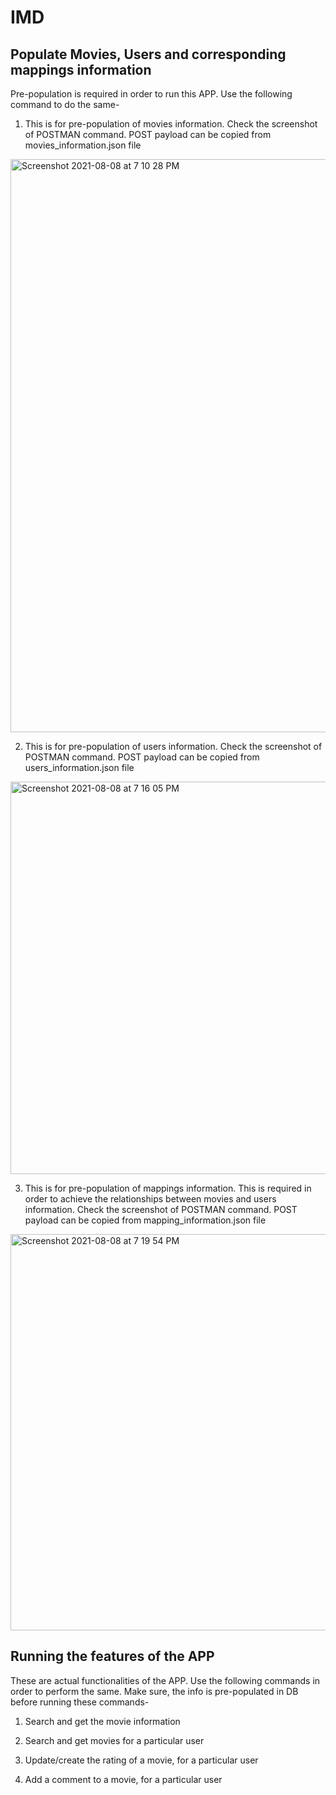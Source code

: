 # IMD

## Populate Movies, Users and corresponding mappings information
Pre-population is required in order to run this APP. Use the following command to do the same-

1) This is for pre-population of movies information. Check the screenshot of POSTMAN command. POST payload can be copied from movies_information.json file
<img width="917" alt="Screenshot 2021-08-08 at 7 10 28 PM" src="https://user-images.githubusercontent.com/13523510/128634035-aa8699e9-a86f-4026-bf67-4b8e8bf6bd4c.png">

2) This is for pre-population of users information. Check the screenshot of POSTMAN command. POST payload can be copied from users_information.json file
<img width="628" alt="Screenshot 2021-08-08 at 7 16 05 PM" src="https://user-images.githubusercontent.com/13523510/128634152-5bb4aa88-1010-466c-83b3-bcc5f1f76bbf.png">

3) This is for pre-population of mappings information. This is required in order to achieve the relationships between movies and users information.  Check the screenshot of POSTMAN command. POST payload can be copied from mapping_information.json file
<img width="634" alt="Screenshot 2021-08-08 at 7 19 54 PM" src="https://user-images.githubusercontent.com/13523510/128634267-df4f8c72-d955-47f4-9735-64a8a0fada9b.png">

## Running the features of the APP
These are actual functionalities of the APP. Use the following commands in order to perform the same. Make sure, the info is pre-populated in DB before running these commands-

1) Search and get the movie information 

2) Search and get movies for a particular user

3) Update/create the rating of a movie, for a particular user

4) Add a comment to a movie, for a particular user
